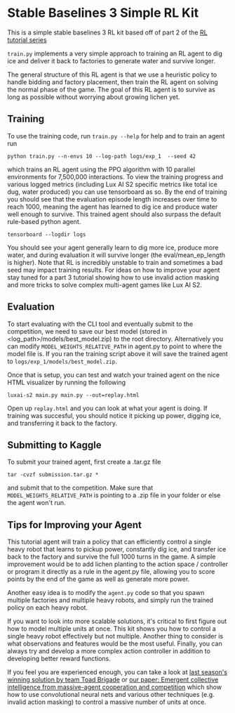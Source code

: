# Stable Baselines 3 Simple RL Kit

This is a simple stable baselines 3 RL kit based off of part 2 of the [RL tutorial series](https://www.kaggle.com/code/stonet2000/rl-with-lux-2-rl-problem-solving)

`train.py` implements a very simple approach to training an RL agent to dig ice and deliver it back to factories to generate water and survive longer.

The general structure of this RL agent is that we use a heuristic policy to handle bidding and factory placement, then train the RL agent on solving the normal phase of the game. The goal of this RL agent is to survive as long as possible without worrying about growing lichen yet.

## Training

To use the training code, run `train.py --help` for help and to train an agent run

```
python train.py --n-envs 10 --log-path logs/exp_1  --seed 42
```

which trains an RL agent using the PPO algorithm with 10 parallel environments for 7,500,000 interactions. To view the training progress and various logged metrics (including Lux AI S2 specific metrics like total ice dug, water produced) you can use tensorboard as so. By the end of training you should see that the evaluation episode length increases over time to reach 1000, meaning the agent has learned to dig ice and produce water well enough to survive. This trained agent should also surpass the default rule-based python agent.

```
tensorboard --logdir logs
```

You should see your agent generally learn to dig more ice, produce more water, and during evaluation it will survive longer (the eval/mean_ep_length is higher). Note that RL is incredibly unstable to train and sometimes a bad seed may impact training results. For ideas on how to improve your agent stay tuned for a part 3 tutorial showing how to use invalid action masking and more tricks to solve complex multi-agent games like Lux AI S2.

## Evaluation

To start evaluating with the CLI tool and eventually submit to the competition, we need to save our best model (stored in <log_path>/models/best_model.zip) to the root directory. Alternatively you can modify `MODEL_WEIGHTS_RELATIVE_PATH` in agent.py to point to where the model file is. If you ran the training script above it will save the trained agent to `logs/exp_1/models/best_model.zip`.

Once that is setup, you can test and watch your trained agent on the nice HTML visualizer by running the following

```
luxai-s2 main.py main.py --out=replay.html
```

Open up `replay.html` and you can look at what your agent is doing. If training was succesful, you should notice it picking up power, digging ice, and transferring it back to the factory.


## Submitting to Kaggle

To submit your trained agent, first create a .tar.gz file

```
tar -cvzf submission.tar.gz *
```

and submit that to the competition. Make sure that `MODEL_WEIGHTS_RELATIVE_PATH` is pointing to a .zip file in your folder or else the agent won't run.

## Tips for Improving your Agent

This tutorial agent will train a policy that can efficiently control a single heavy robot that learns to pickup power, constantly dig ice, and transfer ice back to the factory and survive the full 1000 turns in the game. A simple improvement would be to add lichen planting to the action space / controller or program it directly as a rule in the agent.py file, allowing you to score points by the end of the game as well as generate more power.

Another easy idea is to modify the `agent.py` code so that you spawn multiple factories and multiple heavy robots, and simply run the trained policy on each heavy robot.


If you want to look into more scalable solutions, it's critical to first figure out how to model multiple units at once. This kit shows you how to control a single heavy robot effectively but not multiple. Another thing to consider is what observations and features would be the most useful. Finally, you can always try and develop a more complex action controller in addition to developing better reward functions.

If you feel you are experienced enough, you can take a look at [last season's winning solution by team Toad Brigade](https://www.kaggle.com/competitions/lux-ai-2021/discussion/294993) or [our paper: Emergent collective intelligence from massive-agent cooperation and competition](https://arxiv.org/abs/2301.01609) which show how to use convolutional neural nets and various other techniques (e.g. invalid action masking) to control a massive number of units at once.
